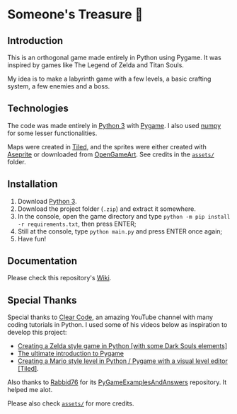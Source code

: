 # Someone's Treasure 🐀

## Introduction

This is an orthogonal game made entirely in Python using Pygame. It was inspired by games like The Legend of Zelda and Titan Souls.

My idea is to make a labyrinth game with a few levels, a basic crafting system, a few enemies and a boss.

## Technologies

The code was made entirely in [Python 3](https://www.python.org/) with [Pygame](https://www.pygame.org/). I also used [numpy](https://numpy.org/) for some lesser functionalities.

Maps were created in [Tiled](https://www.mapeditor.org/), and the sprites were either created with [Aseprite](https://www.aseprite.org/) or downloaded from [OpenGameArt](https://opengameart.org/). See credits in the [`assets/`](assets/) folder.

## Installation

1. Download [Python 3](https://www.python.org/).
2. Download the project folder (`.zip`) and extract it somewhere.
3. In the console, open the game directory and type `python -m pip install -r requirements.txt`, then press ENTER;
4. Still at the console, type `python main.py` and press ENTER once again;
5. Have fun!

## Documentation

Please check this repository's [Wiki](https://github.com/S204-Inatel-2022-1/someones-treasure/wiki).

## Special Thanks

Special thanks to [Clear Code](https://www.youtube.com/channel/UCznj32AM2r98hZfTxrRo9bQ), an amazing YouTube channel with many coding tutorials in Python. I used some of his videos below as inspiration to develop this project:

- [Creating a Zelda style game in Python [with some Dark Souls elements]](https://www.youtube.com/watch?v=QU1pPzEGrqw)
- [The ultimate introduction to Pygame](https://www.youtube.com/watch?v=AY9MnQ4x3zk)
- [Creating a Mario style level in Python / Pygame with a visual level editor [Tiled]](https://www.youtube.com/watch?v=wJMDh9QGRgs).

Also thanks to [Rabbid76](https://github.com/Rabbid76) for its [PyGameExamplesAndAnswers](https://github.com/Rabbid76/PyGameExamplesAndAnswers) repository. It helped me alot.

Please also check [`assets/`](assets/) for more credits.
